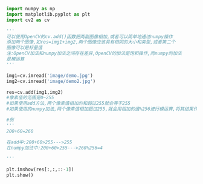 
<BlogInfo id="622" title="9.图像的加法" author="白日梦想猿" pv=0 read_times=0 pre_cost_time=0分27秒 category="图像处理" tag_list="['图像处理']" create_time="2021.08.09 14:42:33" update_time="2021.08.09 15:51:54" />

```python
import numpy as np
import matplotlib.pyplot as plt
import cv2 as cv

'''
可以使用OpenCV的cv.add()函数把两副图像相加,或者可以简单地通过numpy操作
添加两个图像,如res=img1+img2,两个图像应该具有相同的大小和类型,或者第二个
图像可以是标量值
注:OpenCV加法和numpy加法之间存在差异,OpenCV的加法是饱和操作,而numpy的加法
是模运算
'''

img1=cv.imread('image/demo.jpg')
img2=cv.imread('image/demo2.jpg')

res=cv.add(img1,img2)
#像素值的范围是0~255
#如果使用add方法,两个像素值相加的和超过255就会等于255
#如果使用的numpy加法,两个像素值相加超过255,就会用相加的值%256进行模运算,将其结果作为像素值

#例
'''
200+60=260

在add中:200+60>255--->255
在numpy加法中:200+60>255--->260%256=4

'''

plt.imshow(res[:,:,::-1])
plt.show()
```
